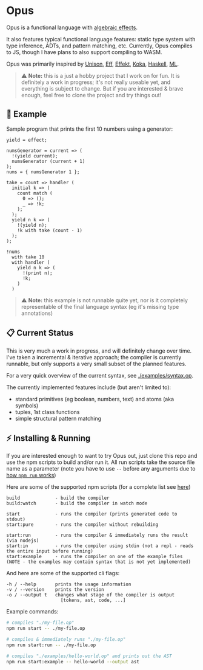 # Opus

Opus is a functional language with [algebraic effects](https://overreacted.io/algebraic-effects-for-the-rest-of-us/).

It also features typical functional language features: static type system with type inference,
ADTs, and pattern matching, etc. Currently, Opus compiles to JS, though I have plans to
also support compiling to WASM.

Opus was primarily inspired by [Unison](https://www.unisonweb.org/),
[Eff](https://www.eff-lang.org/), [Effekt](https://effekt-lang.org/),
[Koka](https://koka-lang.github.io/koka/doc/index.html),
[Haskell](https://www.haskell.org/), [ML](https://en.wikipedia.org/wiki/ML_(programming_language)).

> :warning: **Note:** this is a just a hobby project that I work on
for fun. It is definitely a work in progress; it's not really useable yet, and
everything is subject to change. But if you are interested & brave enough, feel free to
clone the project and try things out!

## :book: Example

Sample program that prints the first 10 numbers using a generator:
```
yield = effect;

numsGenerator = current => (
  !(yield current);
  numsGenerator (current + 1)
);
nums = { numsGenerator 1 };

take = count => handler (
  initial k => (
    count match (
      0 => ();
      _ => !k;
    );
  );
  yield n k => (
    !(yield n);
    !k with take (count - 1)
  );
);

!nums
  with take 10
  with handler (
    yield n k => (
      !(print n);
      !k;
    ) 
  )
```

> :warning: **Note:** this example is not runnable quite yet, nor is it completely
representable of the final language syntax (eg it's missing type annotations)

## :clipboard: Current Status

This is very much a work in progress, and will definitely change over time. I've taken a
incremental & iterative approach; the compiler is currently runnable, but only supports a very
small subset of the planned features.

For a very quick overview of the current syntax, see [./examples/syntax.op](./examples/syntax.op).

The currently implemented features include (but aren't limited to):
 - standard primitives (eg boolean, numbers, text) and atoms (aka symbols)
 - tuples, 1st class functions
 - simple structural pattern matching

## :zap: Installing & Running

If you are interested enough to want to try Opus out, just clone this repo and use
the npm scripts to build and/or run it. All run scripts take the source file name
as a parameter (note you have to use `--` before any arguments due to
[how `npm run` works](https://docs.npmjs.com/cli/v8/commands/npm-run-script))

Here are some of the supported npm scripts (for a complete list see [here](./package.json#L6))
```
build             - build the compiler
build:watch       - build the compiler in watch mode

start             - runs the compiler (prints generated code to stdout)
start:pure        - runs the compiler without rebuilding

start:run         - runs the compiler & immediately runs the result (via nodejs)
start:in          - runs the compiler using stdin (not a repl - reads the entire input before running)
start:example     - runs the compiler on one of the example files
(NOTE - the examples may contain syntax that is not yet implemented)
```

And here are some of the supported cli flags:
```
-h / --help       prints the usage information
-v / --version    prints the version
-o / --output t   changes what stage of the compiler is output
                    [tokens, ast, code, ...]
```

Example commands:
```sh
# compiles "./my-file.op"
npm run start -- ./my-file.op

# compiles & immediately runs "./my-file.op"
npm run start:run -- ./my-file.op

# compiles "./examples/hello-world.op" and prints out the AST
npm run start:example -- hello-world --output ast
```